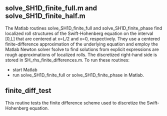 
## solve_SH1D_finite_full.m and solve_SH1D_finite_half.m

The Matlab routines solve_SH1D_finite_full and solve_SH1D_finite_phase find localized roll structures of the Swift-Hohenberg equation on the interval [0,L] that are centered at x=L/2 and x=0, respectively. They use a centered finite-difference approximation of the underlying equation and employ the Matlab Newton solver fsolve to find solutions from explicit expressions are rough approximations of localized rolls. The discretized right-hand side is stored in SH_rhs_finite_differences.m. To run these routines:
* start Matlab
* run solve_SH1D_finite_full or solve_SH1D_finite_phase in Matlab.

## finite_diff_test

This routine tests the finite difference scheme used to discretize the Swift-Hohenberg equation.
